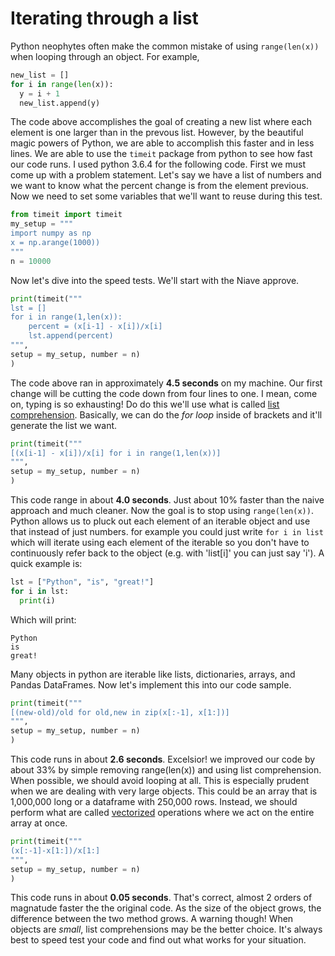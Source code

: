 # Iterating through a list
Python neophytes often make the common mistake of using ```range(len(x))``` when looping through an object. For example, 
```python
new_list = []
for i in range(len(x)):
  y = i + 1
  new_list.append(y)
```
The code above accomplishes the goal of creating a new list where each element is one larger than in the prevous list.  However, by the beautiful magic powers of Python, we are able to accomplish this faster and in less lines.
We are able to use the ```timeit``` package from python to see how fast our code runs. I used python 3.6.4 for the following code.
First we must come up with a problem statement. Let's say we have a list of numbers and we want to know what the percent change is from the element previous.
Now we need to set some variables that we'll want to reuse during this test. 
```python
from timeit import timeit
my_setup = """
import numpy as np
x = np.arange(1000))
"""
n = 10000
```
Now let's dive into the speed tests.
We'll start with the Niave approve.
```python
print(timeit("""
lst = []
for i in range(1,len(x)):
    percent = (x[i-1] - x[i])/x[i]
    lst.append(percent)
""",
setup = my_setup, number = n)
)
```
The code above ran in approximately **4.5 seconds** on my machine.  Our first change will be cutting the code down from four lines to one.  I mean, come on, typing is so exhausting!
Do do this we'll use what is called [list comprehension](https://docs.python.org/3.6/tutorial/datastructures.html#list-comprehensions).
Basically, we can do the *for loop* inside of brackets and it'll generate the list we want. 
```python
print(timeit("""
[(x[i-1] - x[i])/x[i] for i in range(1,len(x))]
""",
setup = my_setup, number = n)
)
```
This code range in about **4.0 seconds**. Just about 10% faster than the naive approach and much cleaner. 
Now the goal is to stop using ```range(len(x))```. Python allows us to pluck out each element of an iterable object and use that
instead of just numbers. for example you could just write ```for i in list``` which will iterate using each element of the iterable so you don't have to continuously refer
back to the object (e.g. with 'list[i]' you can just say 'i'). A quick example is:
```python
lst = ["Python", "is", "great!"]
for i in lst:
  print(i)
```
Which will print:
```
Python
is
great!
```
Many objects in python are iterable like lists, dictionaries, arrays, and Pandas DataFrames.
Now let's implement this into our code sample.
```python
print(timeit("""
[(new-old)/old for old,new in zip(x[:-1], x[1:])]
""",
setup = my_setup, number = n)
)
```
This code runs in about **2.6 seconds**. Excelsior! we improved our code by about 33% by simple removing range(len(x)) and using list comprehension. 
When possible, we should avoid looping at all. This is especially prudent when we are dealing with very large objects. This could be an array that is 1,000,000 long or a dataframe with 250,000 rows.
Instead, we should perform what are called [vectorized](https://en.wikipedia.org/wiki/Array_programming) operations where we act on the entire array at once. 
```python
print(timeit("""
(x[:-1]-x[1:])/x[1:]
""",
setup = my_setup, number = n)
)
```
This code runs in about **0.05 seconds**. That's correct, almost 2 orders of magnatude faster the the original code. As the size of the object grows, the difference between the two method grows. 
A warning though! When objects are *small*, list comprehensions may be the better choice. It's always best to speed test your code and find out what works for your situation.
